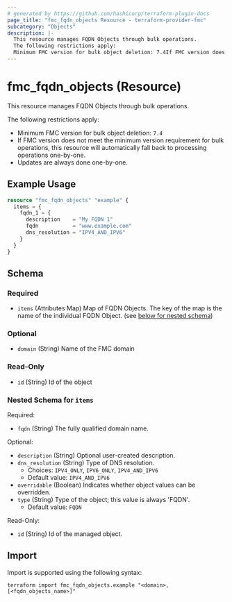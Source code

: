 ```yaml
---
# generated by https://github.com/hashicorp/terraform-plugin-docs
page_title: "fmc_fqdn_objects Resource - terraform-provider-fmc"
subcategory: "Objects"
description: |-
  This resource manages FQDN Objects through bulk operations.
  The following restrictions apply:
  Minimum FMC version for bulk object deletion: 7.4If FMC version does not meet the minimum version requirement for bulk operations, this resource will automatically fall back to processing operations one-by-one.Updates are always done one-by-one.
---
```


# fmc_fqdn_objects (Resource)

This resource manages FQDN Objects through bulk operations.

The following restrictions apply:
  - Minimum FMC version for bulk object deletion: `7.4`
  - If FMC version does not meet the minimum version requirement for bulk operations, this resource will automatically fall back to processing operations one-by-one.
  - Updates are always done one-by-one.

## Example Usage

```terraform
resource "fmc_fqdn_objects" "example" {
  items = {
    fqdn_1 = {
      description    = "My FQDN 1"
      fqdn           = "www.example.com"
      dns_resolution = "IPV4_AND_IPV6"
    }
  }
}
```

<!-- schema generated by tfplugindocs -->
## Schema

### Required

- `items` (Attributes Map) Map of FQDN Objects. The key of the map is the name of the individual FQDN Object. (see [below for nested schema](#nestedatt--items))

### Optional

- `domain` (String) Name of the FMC domain

### Read-Only

- `id` (String) Id of the object

<a id="nestedatt--items"></a>
### Nested Schema for `items`

Required:

- `fqdn` (String) The fully qualified domain name.

Optional:

- `description` (String) Optional user-created description.
- `dns_resolution` (String) Type of DNS resolution.
  - Choices: `IPV4_ONLY`, `IPV6_ONLY`, `IPV4_AND_IPV6`
  - Default value: `IPV4_AND_IPV6`
- `overridable` (Boolean) Indicates whether object values can be overridden.
- `type` (String) Type of the object; this value is always 'FQDN'.
  - Default value: `FQDN`

Read-Only:

- `id` (String) Id of the managed object.

## Import

Import is supported using the following syntax:

```shell
terraform import fmc_fqdn_objects.example "<domain>,[<fqdn_objects_name>]"
```
